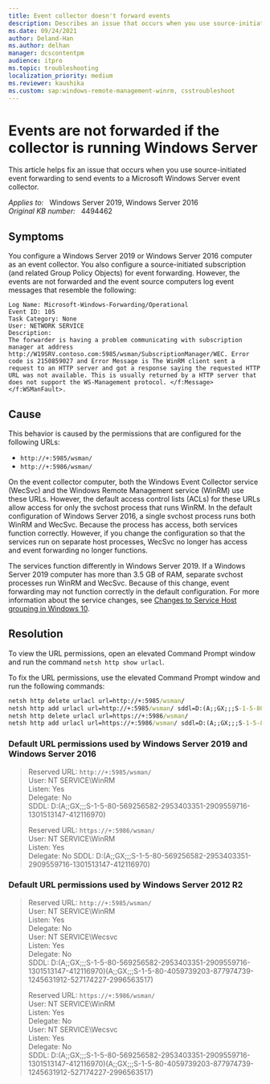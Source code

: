```yaml
---
title: Event collector doesn't forward events
description: Describes an issue that occurs when you use source-initiated event forwarding to send events to a Windows Server event collector.
ms.date: 09/24/2021
author: Deland-Han
ms.author: delhan
manager: dcscontentpm
audience: itpro
ms.topic: troubleshooting
localization_priority: medium
ms.reviewer: kaushika
ms.custom: sap:windows-remote-management-winrm, csstroubleshoot
---
```

# Events are not forwarded if the collector is running Windows Server

This article helps fix an issue that occurs when you use source-initiated event forwarding to send events to a Microsoft Windows Server event collector.

_Applies to:_ &nbsp; Windows Server 2019, Windows Server 2016  
_Original KB number:_ &nbsp; 4494462

## Symptoms

You configure a Windows Server 2019 or Windows Server 2016 computer as an event collector. You also configure a source-initiated subscription (and related Group Policy Objects) for event forwarding. However, the events are not forwarded and the event source computers log event messages that resemble the following:

```output
Log Name: Microsoft-Windows-Forwarding/Operational
Event ID: 105
Task Category: None
User: NETWORK SERVICE
Description:
The forwarder is having a problem communicating with subscription manager at address http://W19SRV.contoso.com:5985/wsman/SubscriptionManager/WEC. Error code is 2150859027 and Error Message is The WinRM client sent a request to an HTTP server and got a response saying the requested HTTP URL was not available. This is usually returned by a HTTP server that does not support the WS-Management protocol. </f:Message></f:WSManFault>.
```

## Cause

This behavior is caused by the permissions that are configured for the following URLs:

- `http://+:5985/wsman/`
- `http://+:5986/wsman/`

On the event collector computer, both the Windows Event Collector service (WecSvc) and the Windows Remote Management service (WinRM) use these URLs. However, the default access control lists (ACLs) for these URLs allow access for only the svchost process that runs WinRM.
In the default configuration of Windows Server 2016, a single svchost process runs both WinRM and WecSvc. Because the process has access, both services function correctly. However, if you change the configuration so that the services run on separate host processes, WecSvc no longer has access and event forwarding no longer functions.

The services function differently in Windows Server 2019. If a Windows Server 2019 computer has more than 3.5 GB of RAM, separate svchost processes run WinRM and WecSvc. Because of this change, event forwarding may not function correctly in the default configuration. For more information about the service changes, see [Changes to Service Host grouping in Windows 10](/windows/application-management/svchost-service-refactoring).

## Resolution

To view the URL permissions, open an elevated Command Prompt window and run the command `netsh http show urlacl`.  

To fix the URL permissions, use the elevated Command Prompt window and run the following commands:

```cmd
netsh http delete urlacl url=http://+:5985/wsman/
netsh http add urlacl url=http://+:5985/wsman/ sddl=D:(A;;GX;;;S-1-5-80-569256582-2953403351-2909559716-1301513147-412116970)(A;;GX;;;S-1-5-80-4059739203-877974739-1245631912-527174227-2996563517)
netsh http delete urlacl url=https://+:5986/wsman/
netsh http add urlacl url=https://+:5986/wsman/ sddl=D:(A;;GX;;;S-1-5-80-569256582-2953403351-2909559716-1301513147-412116970)(A;;GX;;;S-1-5-80-4059739203-877974739-1245631912-527174227-2996563517)  
```

### Default URL permissions used by Windows Server 2019 and Windows Server 2016

> Reserved URL: `http://+:5985/wsman/`  
> User: NT SERVICE\WinRM  
> Listen: Yes  
‎Delegate: No  
SDDL: D:(A;;GX;;;S-1-5-80-569256582-2953403351-2909559716-1301513147-412116970)
>
> Reserved URL: `https://+:5986/wsman/`  
> User: NT SERVICE\WinRM  
> Listen: Yes  
> Delegate: No SDDL: D:(A;;GX;;;S-1-5-80-569256582-2953403351-2909559716-1301513147-412116970)

### Default URL permissions used by Windows Server 2012 R2

> Reserved URL: `http://+:5985/wsman/`  
‎User: NT SERVICE\WinRM  
‎Listen: Yes  
‎Delegate: No  
User: NT SERVICE\Wecsvc  
‎Listen: Yes  
Delegate: No  
SDDL: D:(A;;GX;;;S-1-5-80-569256582-2953403351-2909559716-1301513147-412116970)(A;;GX;;;S-1-5-80-4059739203-877974739-1245631912-527174227-2996563517)  
>
> Reserved URL: `https://+:5986/wsman/`  
User: NT SERVICE\WinRM  
Listen: Yes  
Delegate: No  
User: NT SERVICE\Wecsvc  
Listen: Yes  
Delegate: No  
SDDL: D:(A;;GX;;;S-1-5-80-569256582-2953403351-2909559716-1301513147-412116970)(A;;GX;;;S-1-5-80-4059739203-877974739-1245631912-527174227-2996563517)
